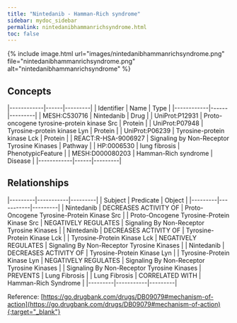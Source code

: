 ```yaml
---
title: "Nintedanib - Hamman-Rich syndrome"
sidebar: mydoc_sidebar
permalink: nintedanibhammanrichsyndrome.html
toc: false 
---
```


{% include image.html url="images/nintedanibhammanrichsyndrome.png" file="nintedanibhammanrichsyndrome.png" alt="nintedanibhammanrichsyndrome" %}

## Concepts

|------------|------|---------|
| Identifier | Name | Type    |
|------------|------|---------|
| MESH:C530716 | Nintedanib | Drug |
| UniProt:P12931 | Proto-oncogene tyrosine-protein kinase Src | Protein |
| UniProt:P07948 | Tyrosine-protein kinase Lyn | Protein |
| UniProt:P06239 | Tyrosine-protein kinase Lck | Protein |
| REACT:R-HSA-9006927 | Signaling by Non-Receptor Tyrosine Kinases | Pathway |
| HP:0006530 | lung fibrosis | PhenotypicFeature |
| MESH:D000080203 | Hamman-Rich syndrome | Disease |
|------------|------|---------|

## Relationships

|---------|-----------|---------|
| Subject | Predicate | Object  |
|---------|-----------|---------|
| Nintedanib | DECREASES ACTIVITY OF | Proto-Oncogene Tyrosine-Protein Kinase Src |
| Proto-Oncogene Tyrosine-Protein Kinase Src | NEGATIVELY REGULATES | Signaling By Non-Receptor Tyrosine Kinases |
| Nintedanib | DECREASES ACTIVITY OF | Tyrosine-Protein Kinase Lck |
| Tyrosine-Protein Kinase Lck | NEGATIVELY REGULATES | Signaling By Non-Receptor Tyrosine Kinases |
| Nintedanib | DECREASES ACTIVITY OF | Tyrosine-Protein Kinase Lyn |
| Tyrosine-Protein Kinase Lyn | NEGATIVELY REGULATES | Signaling By Non-Receptor Tyrosine Kinases |
| Signaling By Non-Receptor Tyrosine Kinases | PREVENTS | Lung Fibrosis |
| Lung Fibrosis | CORRELATED WITH | Hamman-Rich Syndrome |
|---------|-----------|---------|

Reference: [https://go.drugbank.com/drugs/DB09079#mechanism-of-action](https://go.drugbank.com/drugs/DB09079#mechanism-of-action){:target="_blank"}